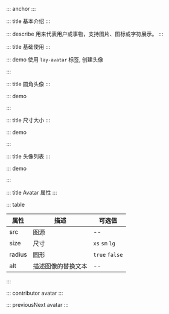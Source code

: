 ::: anchor
:::

::: title 基本介绍
:::

::: describe 用来代表用户或事物，支持图片、图标或字符展示。
:::

::: title 基础使用
:::

::: demo 使用 `lay-avatar` 标签, 创建头像

<template>
  <lay-space>
    <lay-avatar :src="src"></lay-avatar>
    <lay-avatar> Bai </lay-avatar>
    <lay-avatar></lay-avatar>
    <lay-avatar icon="layui-icon-face-smile"></lay-avatar>
  </lay-space>
</template>

<script>
import { ref } from 'vue'

export default {
  setup() {

    const src = ref("https://portrait.gitee.com/uploads/avatars/user/1611/4835367_Jmysy_1578975358.png")

    return {
        src
    }
  }
}
</script>

:::

::: title 圆角头像
:::

::: demo

<template>
  <lay-avatar :src="src" radius></lay-avatar>
</template>

<script>
import { ref } from 'vue'
export default {
    setup() {

        const src = "https://portrait.gitee.com/uploads/avatars/user/1611/4835367_Jmysy_1578975358.png"
        
        return {
            src
        }
  }
}
</script>

:::

::: title 尺寸大小
:::

::: demo

<template>
  <lay-avatar :src="src" size="xs"></lay-avatar> 
  &nbsp;&nbsp; 
  <lay-avatar :src="src" size="sm"></lay-avatar>
  &nbsp;&nbsp;
  <lay-avatar :src="src"></lay-avatar>
  &nbsp;&nbsp;
  <lay-avatar :src="src" size="lg"></lay-avatar>
</template>

<script>
import { ref } from 'vue'

export default {
    setup() {

        const src = "https://portrait.gitee.com/uploads/avatars/user/1611/4835367_Jmysy_1578975358.png"

        return {
          src
        }
  }
}
</script>

:::

::: title 头像列表
:::

::: demo

<template>
  <lay-avatar-list>
    <lay-avatar :src="src" radius></lay-avatar>
    <lay-avatar :src="src" radius></lay-avatar>
    <lay-avatar :src="src" radius></lay-avatar>
    <lay-avatar :src="src" radius></lay-avatar>
    <lay-avatar :src="src" radius></lay-avatar>
  </lay-avatar-list>
</template>

<script>
import { ref } from 'vue'

export default {
    setup() {

        const src = "https://portrait.gitee.com/uploads/avatars/user/1611/4835367_Jmysy_1578975358.png"

        return {
          src
        }
  }
}
</script>

:::

::: title Avatar 属性
:::

::: table

| 属性   | 描述 | 可选值         |
| ------ | ---- | -------------- |
| src    | 图源 | --             |
| size   | 尺寸 | `xs` `sm` `lg` |
| radius | 圆形 | `true` `false` |
| alt    | 描述图像的替换文本 | -- |

:::

::: contributor avatar
:::

::: previousNext avatar
:::
